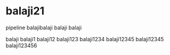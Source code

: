 # balaji21
pipeline
balajibalaji
balaji
balaji

balaji
balaji1
balaji12
balaji123
balaji1234
balaji12345
balaji12345
balaji123456
